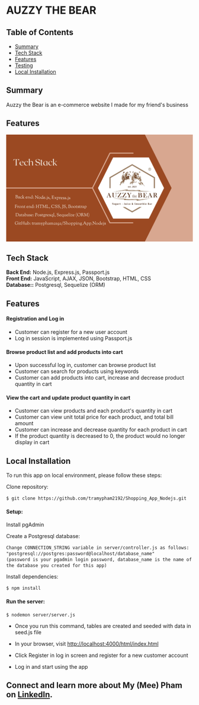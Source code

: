 # AUZZY THE BEAR


## Table of Contents

- [Summary](#summary)
- [Tech Stack](#tech-stack)
- [Features](#features)
- [Testing](#testing)
- [Local Installation](#installation)

## <a name="summary"></a>Summary

Auzzy the Bear is an e-commerce website I made for my friend's business



## <a name="features"></a>Features
[![Demo video](./assets/Tech%20Stack.png)](https://www.youtube.com/watch?v=L8U-3fkMGBw "AUZZY THE BEAR")


## <a name="tech-stack"></a>Tech Stack

**Back End:** Node.js, Express.js, Passport.js<br/>
**Front End:** JavaScript, AJAX, JSON, Bootstrap, HTML, CSS<br/>
**Database::** Postgresql, Sequelize (ORM)<br/>

## <a name="features"></a>Features

#### Registration and Log in
- Customer can register for a new user account 
- Log in session is implemented using Passport.js 

#### Browse product list and add products into cart

- Upon successful log in, customer can browse product list
- Customer can search for products using keywords
- Customer can add products into cart, increase and decrease product quantity in cart

#### View the cart and update product quantity in cart

- Customer can view products and each product's quantity in cart
- Customer can view unit total price for each product, and total bill amount
- Customer can increase and decrease quantity for each product in cart
- If the product quantity is decreased to 0, the product would no longer display in cart


## <a name="installation"></a>Local Installation


To run this app on local environment, please follow these steps:

Clone repository:

```
$ git clone https://github.com/tramypham2192/Shopping_App_Nodejs.git
```

#### Setup:

Install pgAdmin

Create a Postgresql database:

```
Change CONNECTION_STRING variable in server/controller.js as follows:
"postgresql://postgres:password@localhost/database_name"
(password is your pgadmin login password, database_name is the name of the database you created for this app)
```

Install dependencies:

```
$ npm install
```


#### Run the server:

```
$ nodemon server/server.js
```

- Once you run this command, tables are created and seeded with data in seed.js file


- In your browser, visit <a href="http://localhost:4000/html/index.html">http://localhost:4000/html/index.html</a>

- Click Register in log in screen and register for a new customer account

- Log in and start using the app

## Connect and learn more about My (Mee) Pham on <a href="https://www.linkedin.com/in/my-mee-pham/">LinkedIn</a>.
